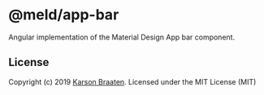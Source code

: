 # @meld/app-bar

Angular implementation of the Material Design App bar component.

## License

Copyright (c) 2019 [Karson Braaten](https://github.com/karsonbraaten). Licensed under the MIT License (MIT)
